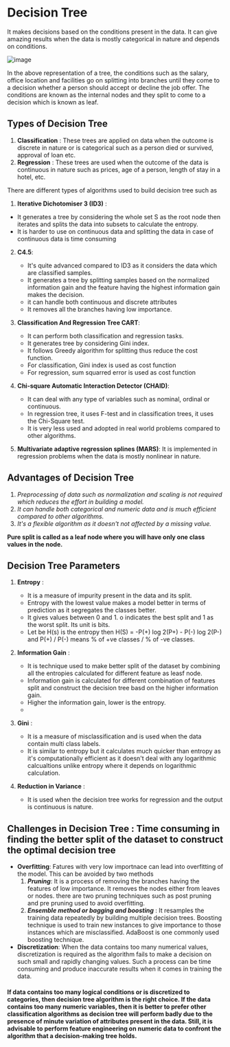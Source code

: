 # Decision Tree
It makes decisions based on the conditions present in the data. It can give amazing results when the data is mostly categorical in nature and depends on conditions.

![image](https://user-images.githubusercontent.com/30498799/114527336-75ba0300-9c7a-11eb-9e9c-4a6825ecdc9b.png) 

In the above representation of a tree, the conditions such as the salary, office location and facilities go on splitting into branches until they come to a decision whether a person should accept or decline the job offer. The conditions are known as the internal nodes and they split to come to a decision which is known as leaf.

## Types of Decision Tree
1.  **Classification** : These trees are applied on data when the outcome is discrete in nature or is categorical such as a person died or survived, approval of loan etc.
2.  **Regression** : These trees are used when the outcome of the data is continuous in nature such as prices, age of a person, length of stay in a hotel, etc.

There are different types of algorithms used to build decision tree such as
1.  **Iterative Dichotomiser 3 (ID3)** :
   * It generates a tree by considering the whole set S as the root node then iterates and splits the data into subsets to calculate the entropy.
   * It is harder to use on continuous data and splitting the data in case of continuous data is time consuming

2. **C4.5**:
   * It's quite advanced compared to ID3 as it considers the data which are classified samples.
   * It generates a tree by splitting samples based on the normalized information gain and the feature having the highest information gain makes the decision.
   * it can handle both continuous and discrete attributes
   * It removes all the branches having low importance.
   
3. **Classification And Regression Tree CART**:
   * It can perform both classification and regression tasks.
   * It generates tree by considering Gini index.
   * It follows Greedy algorithm for splitting thus reduce the cost function. 
   * For classification, Gini index is used as cost function
   * For regression, sum squarred error is used as cost function
   
5. **Chi-square Automatic Interaction Detector (CHAID)**:
   * It can deal with any type of variables such as nominal, ordinal or continuous.
   * In regression tree, it uses F-test and in classification trees, it uses the Chi-Square test.
   * It is very less used and adopted in real world problems compared to other algorithms.
  
7. **Multivariate adaptive regression splines (MARS)**: It is implemented in regression problems when the data is mostly nonlinear in nature.

## Advantages of Decision Tree
1.  _Preprocessing of data such as normalization and scaling is not required which reduces the effort in building a model._
2.  _It can handle both categorical and numeric data and is much efficient compared to other algorithms._
3.  _It's a flexible algorithm as it doesn't not affected by a missing value._


**Pure split is called as a leaf node where you will have only one class values in the node.**

## Decision Tree Parameters
1.  **Entropy** : 
    * It is a measure of impurity present in the data and its split.
    * Entropy with the lowest value makes a model better in terms of prediction as it segregates the classes better.
    * It gives values between 0 and 1. o indicates the best split and 1 as the worst split. Its unit is bits.
    * Let be H(s) is the entropy then H(S) = -P(+) log 2(P+) - P(-) log 2(P-) and P(+) / P(-) means % of +ve classes / % of -ve classes.

2.  **Information Gain** :
    * It is technique used to make better split of the dataset by combining all the entropies calculated for different feature as leasf node. 
    * Information gain is calculated for different combination of features split and construct the decision tree basd on the higher information gain.
    * Higher the information gain, lower is the entropy.
    * 
3.  **Gini** :
    * It is a measure of misclassification and is used when the data contain multi class labels.
    * It is similar to entropy but it calculates much quicker than entropy as it's computationally efficient as it doesn't deal with any logarithmic calcualtions unlike entropy where it depends on logarithmic calculation.
  
4.  **Reduction in Variance** :
    * It is used when the decision tree works for regression and the output is continuous is nature.


## Challenges in Decision Tree : Time consuming in finding the better split of the dataset to construct the optimal decision tree
* **Overfitting**: Fatures with very low importnace can lead into overfitting of the model. This can be avoided by two methods
    1.  **_Pruning_**: It is a process of removing the branches having the features of low importance. It removes the nodes either from leaves or nodes. there are two pruning techniques such as post pruning and pre pruning used to avoid overfitting.
    2.  **_Ensemble method or bagging and boosting_** : It resamples the training data repeatedly by building multiple decision trees. Boosting technique is used to train new instances to give importance to those instances which are misclassified. AdaBoost is one commonly used boosting technique.
* **Discretization**: When the data contains too many numerical values, discretization is required as the algorithm fails to make a decision on such small and rapidly changing values. Such a process can be time consuming and produce inaccurate results when it comes in training the data.

#### If data contains too many logical conditions or is discretized to categories, then decision tree algorithm is the right choice. If the data contains too many numeric variables, then it is better to prefer other classification algorithms as decision tree will perform badly due to the presence of minute variation of attributes present in the data. Still, it is advisable to perform feature engineering on numeric data to confront the algorithm that a decision-making tree holds.

